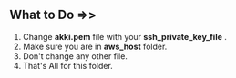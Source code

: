 ## What to Do  =>>
1. Change **akki.pem** file with your **ssh_private_key_file** .
2. Make sure you are in **aws_host** folder.
3. Don't change any other file.
4. That's All for this folder.
